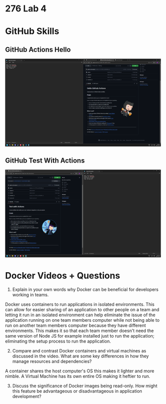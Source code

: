 # 276 Lab 4

# GitHub Skills

## GitHub Actions Hello

![GitHub Actions Hello](GitHub_Actions.png)

## GitHub Test With Actions

![GitHub Test With Actions](GitHub_Actions_Test.png)

# Docker Videos + Questions

1. Explain in your own words why Docker can be beneficial for developers working in teams.

Docker uses containers to run applications in isolated environments. This can allow for easier sharing of an application to other people on a team and letting it run in an isolated environment can help eliminate the issue of the application running on one team members computer while not being able to run on another team members computer because they have different environments. This makes it so that each team member doesn't need the same version of Node JS for example installed just to run the application; eliminating the setup process to run the application.

2. Compare and contrast Docker containers and virtual machines as discussed in the video. What are some key differences in how they manage resources and dependencies?

A container shares the host computer's OS this makes it lighter and more nimble. A Virtual Machine has its own entire OS making it heftier to run.


3. Discuss the significance of Docker images being read-only. How might this feature be advantageous or disadvantageous in application development?

